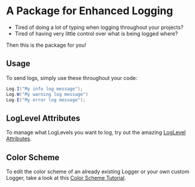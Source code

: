 ﻿# A Package for Enhanced Logging

* Tired of doing a lot of typing when logging throughout your projects?
* Tired of having very little control over what is being logged where?

Then this is the package for you!

## Usage

To send logs, simply use these throughout your code:

```C#
Log.I("My info log message");
Log.W("My warning log message")
Log.E("My error log message");
```

## LogLevel Attributes
To manage what LogLevels you want to log, try out the amazing [LogLevel Attributes](Documentation/LogLevelAttributes.md).

## Color Scheme
To edit the color scheme of an already existing Logger or your own custom Logger, take a look at this [Color Scheme Tutorial](Documentation/ColorScheme.md).